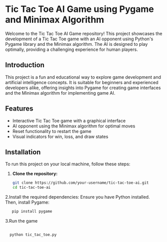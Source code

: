 # Tic Tac Toe AI Game using Pygame and Minimax Algorithm

Welcome to the Tic Tac Toe AI Game repository! This project showcases the development of a Tic Tac Toe game with an AI opponent using Python's Pygame library and the Minimax algorithm. The AI is designed to play optimally, providing a challenging experience for human players.

## Introduction

This project is a fun and educational way to explore game development and artificial intelligence concepts. It is suitable for beginners and experienced developers alike, offering insights into Pygame for creating game interfaces and the Minimax algorithm for implementing game AI.

## Features

- Interactive Tic Tac Toe game with a graphical interface
- AI opponent using the Minimax algorithm for optimal moves
- Reset functionality to restart the game
- Visual indicators for win, loss, and draw states

## Installation

To run this project on your local machine, follow these steps:

1. **Clone the repository:**

   ```bash
   git clone https://github.com/your-username/tic-tac-toe-ai.git
   cd tic-tac-toe-ai
   
2.Install the required dependencies:
Ensure you have Python installed. Then, install Pygame:

```bash
   pip install pygame
```

3.Run the game

 ```bash
   
   python tic_tac_toe.py
